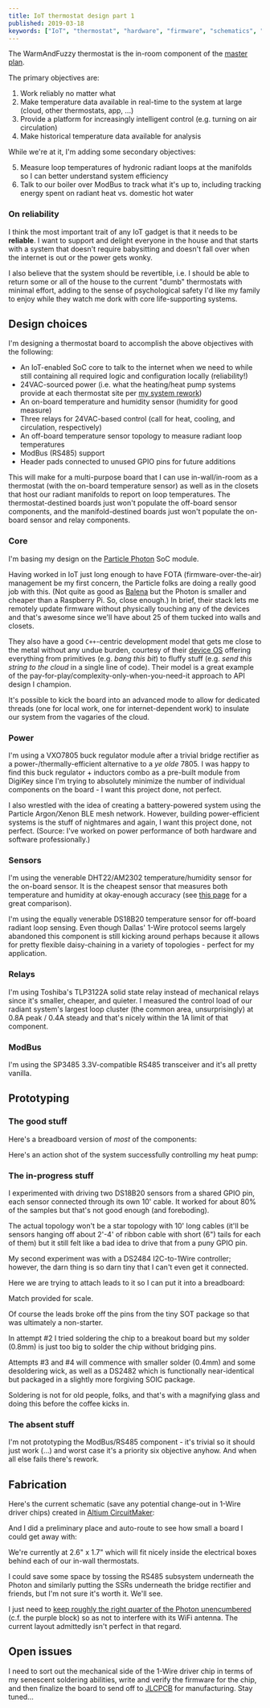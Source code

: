 ```yaml
---
title: IoT thermostat design part 1
published: 2019-03-18
keywords: ["IoT", "thermostat", "hardware", "firmware", "schematics", "PCB"]
---
```


The WarmAndFuzzy thermostat is the in-room component of the [master plan](/posts/warm-and-fuzzy/intro/).

The primary objectives are:

1. Work reliably no matter what
2. Make temperature data available in real-time to the system at large (cloud, other thermostats, app, ...)
3. Provide a platform for increasingly intelligent control (e.g. turning on air circulation)
4. Make historical temperature data available for analysis

While we're at it, I'm adding some secondary objectives:

5. Measure loop temperatures of hydronic radiant loops at the manifolds so I can better understand system efficiency
6. Talk to our boiler over ModBus to track what it's up to, including tracking energy spent on radiant heat vs. domestic hot water

### On reliability

I think the most important trait of any IoT gadget is that it needs to be **reliable**.
I want to support and delight everyone in the house and
that starts with a system that doesn't require babysitting and doesn't fall over when the internet is out or the power gets wonky.

I also believe that the system should be revertible, i.e. I should be able to return some or all of the house
to the current "dumb" thermostats with minimal effort,
adding to the sense of psychological safety I'd like my family to enjoy while they watch me dork with core life-supporting systems.

## Design choices

I'm designing a thermostat board to accomplish the above objectives with the following:

- An IoT-enabled SoC core to talk to the internet when we need to while still containing all required logic and configuration locally (reliability!)
- 24VAC-sourced power (i.e. what the heating/heat pump systems provide at each thermostat site per [my system rework](/posts/crafting/radiant-rework/))
- An on-board temperature and humidity sensor (humidity for good measure)
- Three relays for 24VAC-based control (call for heat, cooling, and circulation, respectively)
- An off-board temperature sensor topology to measure radiant loop temperatures
- ModBus (RS485) support
- Header pads connected to unused GPIO pins for future additions

This will make for a multi-purpose board that I can use in-wall/in-room as a thermostat (with the on-board temperature sensor)
as well as in the closets that host our radiant manifolds to report on loop temperatures.
The thermostat-destined boards just won't populate the off-board sensor components,
and the manifold-destined boards just won't populate the on-board sensor and relay components.

### Core

I'm basing my design on the [Particle Photon](https://www.particle.io/wifi/) SoC module.

Having worked in IoT just long enough to have FOTA (firmware-over-the-air) management be my first concern,
the Particle folks are doing a really good job with this.
(Not quite as good as [Balena](https://www.balena.io/) but the Photon is smaller and cheaper than a Raspberry Pi. So, close enough.)
In brief, their stack lets me remotely update firmware without physically touching any of the devices
and that's awesome since we'll have about 25 of them tucked into walls and closets.

They also have a good `C++`-centric development model that gets me close to the metal without any undue burden,
courtesy of their [device OS](https://www.particle.io/device-os/) offering everything from primitives (e.g. _bang this bit_)
to fluffy stuff (e.g. _send this string to the cloud_ in a single line of code).
Their model is a great example of the pay-for-play/complexity-only-when-you-need-it approach to API design I champion.

It's possible to kick the board into an advanced mode to allow for dedicated threads (one for local work, one for internet-dependent work)
to insulate our system from the vagaries of the cloud.

### Power

I'm using a VXO7805 buck regulator module after a trivial bridge rectifier as a power-/thermally-efficient alternative to a _ye olde_ 7805.
I was happy to find this buck regulator + inductors combo as a pre-built module from DigiKey
since I'm trying to absolutely minimize the number of individual components on the board - I want this project done, not perfect.

I also wrestled with the idea of creating a battery-powered system using the Particle Argon/Xenon BLE mesh network.
However, building power-efficient systems is the stuff of nightmares and again, I want this project done, not perfect.
(Source: I've worked on power performance of both hardware and software professionally.)

### Sensors

I'm using the venerable DHT22/AM2302 temperature/humidity sensor for the on-board sensor.
It is the cheapest sensor that measures both temperature and humidity at okay-enough accuracy
(see [this page](http://www.kandrsmith.org/RJS/Misc/Hygrometers/calib_many.html) for a great comparison).

I'm using the equally venerable DS18B20 temperature sensor for off-board radiant loop sensing.
Even though Dallas' 1-Wire protocol seems largely abandoned this component is still kicking around
perhaps because it allows for pretty flexible daisy-chaining in a variety of topologies -
perfect for my application.

### Relays

I'm using Toshiba's TLP3122A solid state relay instead of mechanical relays since it's smaller, cheaper, and quieter.
I measured the control load of our radiant system's largest loop cluster (the common area, unsurprisingly) at 0.8A peak / 0.4A steady
and that's nicely within the 1A limit of that component.

### ModBus

I'm using the SP3485 3.3V-compatible RS485 transceiver and it's all pretty vanilla.

## Prototyping

### The good stuff

Here's a breadboard version of _most_ of the components:

<?# SimpleFigure src="images/IMG_20190317_143534.jpg" caption="Breadboard with power, relays, on-board sensor, and core" /?>

Here's an action shot of the system successfully controlling my heat pump:

<?# SimpleFigure src="images/IMG_20190303_100932.jpg" caption="Heat pump control via laptop" /?>

### The in-progress stuff

I experimented with driving two DS18B20 sensors from a shared GPIO pin, each sensor connected through its own 10' cable.
It worked for about 80% of the samples but that's not good enough (and foreboding).

The actual topology won't be a star topology with 10' long cables
(it'll be sensors hanging off about 2'-4' of ribbon cable with short (6") tails for each of them)
but it still felt like a bad idea to drive that from a puny GPIO pin.

My second experiment was with a DS2484 I2C-to-1Wire controller;
however, the darn thing is so darn tiny that I can't even get it connected.

Here we are trying to attach leads to it so I can put it into a breadboard:

<?# SimpleFigure src="images/IMG_20190308_151347.jpg" caption="Attaching leads to an SOT-23-packed DS2484" /?>

Match provided for scale.

Of course the leads broke off the pins from the tiny SOT package so that was ultimately a non-starter.

In attempt #2 I tried soldering the chip to a breakout board but my solder (0.8mm) is just too big to solder the chip without bridging pins.

Attempts #3 and #4 will commence with smaller solder (0.4mm) and some desoldering wick,
as well as a DS2482 which is functionally near-identical but packaged in a slightly more forgiving SOIC package.

Soldering is not for old people, folks, and that's with a magnifying glass and doing this before the coffee kicks in.

### The absent stuff

I'm not prototyping the ModBus/RS485 component - it's trivial so it should just work (...) and worst case it's a priority six objective anyhow.
And when all else fails there's rework.

## Fabrication

Here's the current schematic (save any potential change-out in 1-Wire driver chips) created in [Altium CircuitMaker](https://circuitmaker.com):

<?# SimpleFigure src="images/2019-03-17-110627.png" caption="Preliminary schematic" /?>

And I did a preliminary place and auto-route to see how small a board I could get away with:

<?# SimpleFigure src="images/2019-03-17-110725.png" caption="Preliminary place-and-route" /?>

We're currently at 2.6" x 1.7" which will fit nicely inside the electrical boxes behind each of our in-wall thermostats.

I could save some space by tossing the RS485 subsystem underneath the Photon
and similarly putting the SSRs underneath the bridge rectifier and friends, but I'm not sure it's worth it. We'll see.

I just need to [keep roughly the right quarter of the Photon unencumbered](https://docs.particle.io/datasheets/wi-fi/photon-datasheet/#mechanical-specifications)
(c.f. the purple block) so as not to interfere with its WiFi antenna. The current layout admittedly isn't perfect in that regard.

## Open issues

I need to sort out the mechanical side of the 1-Wire driver chip in terms of my senescent soldering abilities,
write and verify the firmware for the chip, and then finalize the board to send off to [JLCPCB](https://www.jlcpcb.com) for manufacturing.
Stay tuned...
